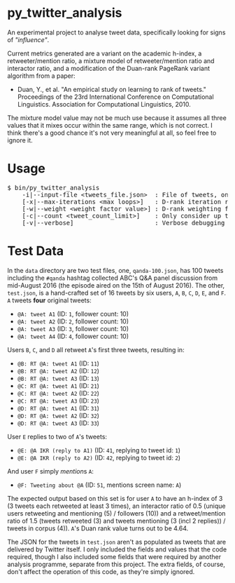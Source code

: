 # py_twitter_analysis
An experimental project to analyse tweet data, specifically looking for signs of *"influence"*.

Current metrics generated are a variant on the academic h-index,
a retweeter/mention ratio, a mixture model of retweeter/mention
ratio and interactor ratio, and a modification of the Duan-rank
PageRank variant algorithm from a paper:

 * Duan, Y., et al. "An empirical study on learning to rank of tweets." Proceedings
of the 23rd International Conference on Computational Linguistics. Association for
Computational Linguistics, 2010.

The mixture model value may not be much use because it assumes all three values that it mixes
occur within the same range, which is not correct. I think there's a good chance it's not very
meaningful at all, so feel free to ignore it.

# Usage
<pre>
$ bin/py_twitter_analysis
    -i|--input-file &lt;tweets_file.json&gt;  : File of tweets, one per line
    [-x|--max-iterations &lt;max loops&gt;]   : D-rank iteration roof value (default: 20)
    [-w|--weight &lt;weight factor value&gt;] : D-rank weighting factor (default: 0.2)
    [-c|--count &lt;tweet_count_limit&gt;]    : Only consider up to this many tweets (default: -1, all)
    [-v|--verbose]                      : Verbose debugging flag
</pre>

# Test Data
In the `data` directory are two test files, one, `qanda-100.json`, has 100 tweets including the `#qanda`
hashtag collected ABC's Q&A panel discussion from mid-August 2016 (the episode aired on the 15th of
August 2016). The other, `test.json`, is a hand-crafted set of 16 tweets by six users, `A`, `B`, `C`,
`D`, `E`, and `F`. `A` tweets **four** original tweets:

* `@A: tweet A1` (ID: `1`, follower count: 10)
* `@A: tweet A2` (ID: `2`, follower count: 10)
* `@A: tweet A3` (ID: `3`, follower count: 10)
* `@A: tweet A4` (ID: `4`, follower count: 10)

Users `B`, `C`, and `D` all retweet `A`'s first three tweets, resulting in:

* `@B: RT @A: tweet A1` (ID: `11`)
* `@B: RT @A: tweet A2` (ID: `12`)
* `@B: RT @A: tweet A3` (ID: `13`)
* `@C: RT @A: tweet A1` (ID: `21`)
* `@C: RT @A: tweet A2` (ID: `22`)
* `@C: RT @A: tweet A3` (ID: `23`)
* `@D: RT @A: tweet A1` (ID: `31`)
* `@D: RT @A: tweet A2` (ID: `32`)
* `@D: RT @A: tweet A3` (ID: `33`)

User `E` replies to two of `A`'s tweets:

* `@E: @A IKR (reply to A1)` (ID: `41`, replying to tweet id: `1`)
* `@E: @A IKR (reply to A2)` (ID: `42`, replying to tweet id: `2`)

And user `F` simply *mention*s `A`:

* `@F: Tweeting about @A` (ID: `51`, mentions screen name: `A`)

The expected output based on this set is for user `A` to have an h-index of 3 (3 tweets each retweeted at
least 3 times), an interactor ratio of 0.5 (unique users retweeting and mentioning (5) / followers (10))
and a retweet/mention ratio of 1.5 (tweets retweeted (3) and tweets mentioning (3 (incl 2 replies)) / 
tweets in corpus (4)). `A`'s Duan rank value turns out to be 4.64.

The JSON for the tweets in `test.json` aren't as populated as tweets that are delivered by Twitter itself.
I only included the fields and values that the code required, though I also included some fields that were
required by another analysis programme, separate from this project. The extra fields, of course, don't affect
the operation of this code, as they're simply ignored.